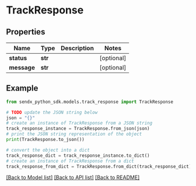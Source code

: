 # TrackResponse


## Properties

Name | Type | Description | Notes
------------ | ------------- | ------------- | -------------
**status** | **str** |  | [optional] 
**message** | **str** |  | [optional] 

## Example

```python
from sendx_python_sdk.models.track_response import TrackResponse

# TODO update the JSON string below
json = "{}"
# create an instance of TrackResponse from a JSON string
track_response_instance = TrackResponse.from_json(json)
# print the JSON string representation of the object
print(TrackResponse.to_json())

# convert the object into a dict
track_response_dict = track_response_instance.to_dict()
# create an instance of TrackResponse from a dict
track_response_from_dict = TrackResponse.from_dict(track_response_dict)
```
[[Back to Model list]](../README.md#documentation-for-models) [[Back to API list]](../README.md#documentation-for-api-endpoints) [[Back to README]](../README.md)


